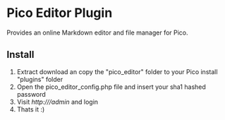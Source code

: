 Pico Editor Plugin
==================

Provides an online Markdown editor and file manager for Pico.

Install
-------

1. Extract download an copy the "pico_editor" folder to your Pico install "plugins" folder
2. Open the pico_editor_config.php file and insert your sha1 hashed password
3. Visit _http://<your domain>/admin_ and login
4. Thats it :)
